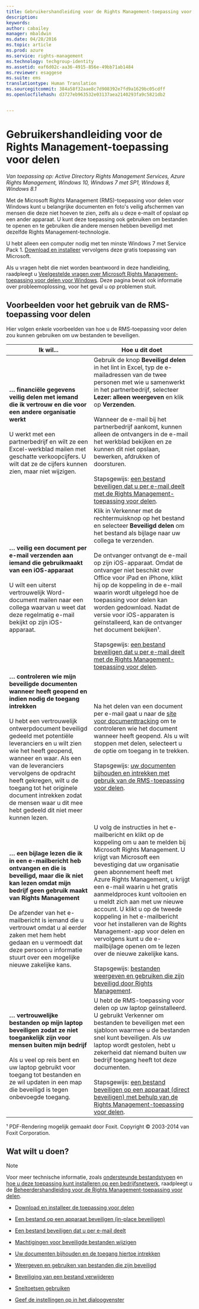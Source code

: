 ```yaml
---
title: Gebruikershandleiding voor de Rights Management-toepassing voor delen | Azure RMS
description: 
keywords: 
author: cabailey
manager: mbaldwin
ms.date: 04/28/2016
ms.topic: article
ms.prod: azure
ms.service: rights-management
ms.technology: techgroup-identity
ms.assetid: eaf6d02c-aa36-4915-856e-49bb71ab1484
ms.reviewer: esaggese
ms.suite: ems
translationtype: Human Translation
ms.sourcegitcommit: 384a58f32aae8c7d908392e7fd9a1629bc05cdff
ms.openlocfilehash: d3727eb963532e03137aea2140293fa9c5821db2


---
```


# Gebruikershandleiding voor de Rights Management-toepassing voor delen

*Van toepassing op: Active Directory Rights Management Services, Azure Rights Management, Windows 10, Windows 7 met SP1, Windows 8, Windows 8.1*

Met de Microsoft Rights Management (RMS)-toepassing voor delen voor Windows kunt u belangrijke documenten en foto's veilig afschermen van mensen die deze niet hoeven te zien, zelfs als u deze e-mailt of opslaat op een ander apparaat. U kunt deze toepassing ook gebruiken om bestanden te openen en te gebruiken die andere mensen hebben beveiligd met dezelfde Rights Management-technologie.

U hebt alleen een computer nodig met ten minste Windows 7 met Service Pack 1. [Download en installeer](http://go.microsoft.com/fwlink/?LinkId=303970) vervolgens deze gratis toepassing van Microsoft.

Als u vragen hebt die niet worden beantwoord in deze handleiding, raadpleegt u [Veelgestelde vragen over Microsoft Rights Management-toepassing voor delen voor Windows](http://go.microsoft.com/fwlink/?LinkId=303971). Deze pagina bevat ook informatie over probleemoplossing, voor het geval u op problemen stuit.

## Voorbeelden voor het gebruik van de RMS-toepassing voor delen
Hier volgen enkele voorbeelden van hoe u de RMS-toepassing voor delen zou kunnen gebruiken om uw bestanden te beveiligen.

|Ik wil...|Hoe u dit doet|
|----------------|------------------|
|**… financiële gegevens veilig delen met iemand die ik vertrouw en die voor een andere organisatie werkt**<br /><br />U werkt met een partnerbedrijf en wilt ze een Excel-werkblad mailen met geschatte verkoopcijfers. U wilt dat ze de cijfers kunnen zien, maar niet wijzigen.|Gebruik de knop **Beveiligd delen** in het lint in Excel, typ de e-mailadressen van de twee personen met wie u samenwerkt in het partnerbedrijf, selecteer **Lezer: alleen weergeven** en klik op **Verzenden**.<br /><br />Wanneer de e-mail bij het partnerbedrijf aankomt, kunnen alleen de ontvangers in de e-mail het werkblad bekijken en ze kunnen dit niet opslaan, bewerken, afdrukken of doorsturen.<br /><br />Stapsgewijs: [een bestand beveiligen dat u per e-mail deelt met de Rights Management-toepassing voor delen](sharing-app-protect-by-email.md).|
|**… veilig een document per e-mail verzenden aan iemand die gebruikmaakt van een iOS-apparaat**<br /><br />U wilt een uiterst vertrouwelijk Word-document mailen naar een collega waarvan u weet dat deze regelmatig e-mail bekijkt op zijn iOS-apparaat.|Klik in Verkenner met de rechtermuisknop op het bestand en selecteer **Beveiligd delen** om het bestand als bijlage naar uw collega te verzenden.<br /><br />De ontvanger ontvangt de e-mail op zijn iOS-apparaat. Omdat de ontvanger niet beschikt over Office voor iPad en iPhone, klikt hij op de koppeling in de e-mail waarin wordt uitgelegd hoe de toepassing voor delen kan worden gedownload. Nadat de versie voor iOS-apparaten is geïnstalleerd, kan de ontvanger het document bekijken¹.<br /><br />Stapsgewijs: [een bestand beveiligen dat u per e-mail deelt met de Rights Management-toepassing voor delen](sharing-app-protect-by-email.md).|
|**… controleren wie mijn beveiligde documenten wanneer heeft geopend en indien nodig de toegang intrekken**<br /><br />U hebt een vertrouwelijk ontwerpdocument beveiligd gedeeld met potentiële leveranciers en u wilt zien wie het heeft geopend, wanneer en waar. Als een van de leveranciers vervolgens de opdracht heeft gekregen, wilt u de toegang tot het originele document intrekken zodat de mensen waar u dit mee hebt gedeeld dit niet meer kunnen lezen.|Na het delen van een document per e-mail gaat u naar de [site voor documenttracking](http://go.microsoft.com/fwlink/?LinkId=529562) om te controleren wie het document wanneer heeft geopend. Als u wilt stoppen met delen, selecteert u de optie om toegang in te trekken.<br /><br />Stapsgewijs: [uw documenten bijhouden en intrekken met gebruik van de RMS-toepassing voor delen](sharing-app-track-revoke.md).|
|**… een bijlage lezen die ik in een e-mailbericht heb ontvangen en die is beveiligd, maar die ik niet kan lezen omdat mijn bedrijf geen gebruik maakt van Rights Management**<br /><br />De afzender van het e-mailbericht is iemand die u vertrouwt omdat u al eerder zaken met hem hebt gedaan en u vermoedt dat deze persoon u informatie stuurt over een mogelijke nieuwe zakelijke kans.|U volg de instructies in het e-mailbericht en klikt op de koppeling om u aan te melden bij Microsoft Rights Management. U krijgt van Microsoft een bevestiging dat uw organisatie geen abonnement heeft met Azure Rights Management, u krijgt een e-mail waarin u het gratis aanmeldproces kunt voltooien en u meldt zich aan met uw nieuwe account. U klikt u op de tweede koppeling in het e-mailbericht voor het installeren van de Rights Management-app voor delen en vervolgens kunt u de e-mailbijlage openen om te lezen over de nieuwe zakelijke kans.<br /><br />Stapsgewijs: [bestanden weergeven en gebruiken die zijn beveiligd door Rights Management](sharing-app-view-use-files.md).|
|**… vertrouwelijke bestanden op mijn laptop beveiligen zodat ze niet toegankelijk zijn voor mensen buiten mijn bedrijf**<br /><br />Als u veel op reis bent en uw laptop gebruikt voor toegang tot bestanden en ze wil updaten in een map die beveiligd is tegen onbevoegde toegang.|U hebt de RMS-toepassing voor delen op uw laptop geïnstalleerd. U gebruikt Verkenner om bestanden te beveiligen met een sjabloon waarmee u de bestanden snel kunt beveiligen. Als uw laptop wordt gestolen, hebt u zekerheid dat niemand buiten uw bedrijf toegang heeft tot deze documenten.<br /><br />Stapsgewijs: [een bestand beveiligen op een apparaat &#40;direct beveiligen&#41; met behulp van de Rights Management-toepassing voor delen](sharing-app-protect-in-place.md).|
¹ PDF-Rendering mogelijk gemaakt door Foxit. Copyright © 2003-2014 van Foxit Corporation.

## Wat wilt u doen?
> [!NOTE]
> Voor meer technische informatie, zoals [ondersteunde bestandstypen](sharing-app-admin-guide-technical.md#supported-file-types-and-file-name-extensions) en [hoe u deze toepassing kunt installeren op een bedrijfsnetwerk](sharing-app-admin-guide.md#automatic-deployment-for-the-microsoft-rights-management-sharing-application), raadpleegt u de [Beheerdershandleiding voor de Rights Management-toepassing voor delen](sharing-app-admin-guide.md).

- [Download en installeer de toepassing voor delen](install-sharing-app.md)

- [Een bestand op een apparaat beveiligen (in-place beveiligen)](sharing-app-protect-in-place.md)

- [Een bestand beveiligen dat u per e-mail deelt](sharing-app-protect-by-email.md)

- [Machtigingen voor beveiligde bestanden wijzigen](sharing-app-reprotect-files.md)

- [Uw documenten bijhouden en de toegang hiertoe intrekken](sharing-app-track-revoke.md)

- [Weergeven en gebruiken van bestanden die zijn beveiligd](sharing-app-view-use-files.md)

- [Beveiliging van een bestand verwijderen](sharing-app-remove-protection.md)

- [Sneltoetsen gebruiken](sharing-app-keyboard-shortcuts.md)

- [Geef de instellingen op in het dialoogvenster](sharing-app-dialog-box.md)






<!--HONumber=Jul16_HO3-->


